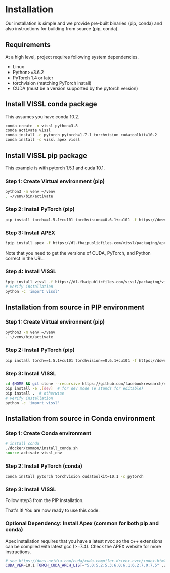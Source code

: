 # Installation

Our installation is simple and we provide pre-built binaries (pip, conda) and also instructions for building from source (pip, conda).

## Requirements

At a high level, project requires following system dependencies.

- Linux
- Python>=3.6.2
- PyTorch 1.4 or later
- torchvision (matching PyTorch install)
- CUDA (must be a version supported by the pytorch version)

## Install VISSL conda package

This assumes you have conda 10.2.

```bash
conda create -n vissl python=3.8
conda activate vissl
conda install -c pytorch pytorch=1.7.1 torchvision cudatoolkit=10.2
conda install -c vissl apex vissl
```

## Install VISSL pip package

This example is with pytorch 1.5.1 and cuda 10.1.

### Step 1: Create Virtual environment (pip)
```bash
python3 -m venv ~/venv
. ~/venv/bin/activate
```

### Step 2: Install PyTorch (pip)
```bash
pip install torch==1.5.1+cu101 torchvision==0.6.1+cu101 -f https://download.pytorch.org/whl/torch_stable.html
```

### Step 3: Install APEX

```bash
!pip install apex -f https://dl.fbaipublicfiles.com/vissl/packaging/apexwheels/py38_cu101_pyt151/download.html
```

Note that you need to get the versions of CUDA, PyTorch, and Python correct in the URL.

### Step 4: Install VISSL

```bash
!pip install vissl -f https://dl.fbaipublicfiles.com/vissl/packaging/visslwheels/download.html
# verify installation
python -c 'import vissl'
```

## Installation from source in PIP environment

### Step 1: Create Virtual environment (pip)
```bash
python3 -m venv ~/venv
. ~/venv/bin/activate
```

### Step 2: Install PyTorch (pip)
```bash
pip install torch==1.5.1+cu101 torchvision==0.6.1+cu101 -f https://download.pytorch.org/whl/torch_stable.html
```

### Step 3: Install VISSL

```bash
cd $HOME && git clone --recursive https://github.com/facebookresearch/vissl.git && cd $HOME/vissl/
pip install -e .[dev]  # for dev mode (e stands for editable)
pip install .  # otherwise
# verify installation
python -c 'import vissl'
```

## Installation from source in Conda environment

### Step 1: Create Conda environment

```bash
# install conda
./docker/common/install_conda.sh
source activate vissl_env
```

### Step 2: Install PyTorch (conda)

```bash
conda install pytorch torchvision cudatoolkit=10.1 -c pytorch
```

### Step 3: Install VISSL
Follow step3 from the PIP installation.

That's it! You are now ready to use this code.

### Optional Dependency: Install Apex (common for both pip and conda)

Apex installation requires that you have a latest nvcc so the c++ extensions can be compiled with latest gcc (>=7.4). Check the APEX website for more instructions.

```bash
# see https://docs.nvidia.com/cuda/cuda-compiler-driver-nvcc/index.html#virtual-architecture-feature-list to select cuda architecture you want to build
CUDA_VER=10.1 TORCH_CUDA_ARCH_LIST="5.0;5.2;5.3;6.0;6.1;6.2;7.0;7.5" ./docker/common/install_apex.sh
```
